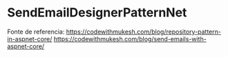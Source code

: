 # SendEmailDesignerPatternNet

Fonte de referencia:
https://codewithmukesh.com/blog/repository-pattern-in-aspnet-core/
https://codewithmukesh.com/blog/send-emails-with-aspnet-core/

